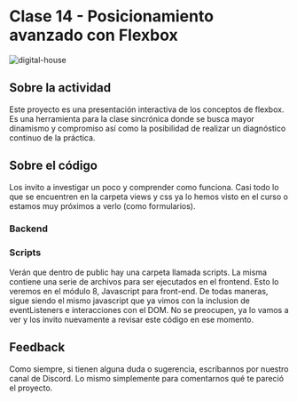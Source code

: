 # Clase 14 - Posicionamiento avanzado con Flexbox

![digital-house](https://user-images.githubusercontent.com/81197487/166121694-0ecf8adc-7dc5-4809-9223-ff72edebc779.gif)

## Sobre la actividad

Este proyecto es una presentación interactiva de los conceptos de flexbox. Es una herramienta para la clase sincrónica donde se busca mayor dinamismo y compromiso así como la posibilidad de realizar un diagnóstico continuo de la práctica.

## Sobre el código

Los invito a investigar un poco y comprender como funciona. Casi todo lo que se encuentren en la carpeta views y css ya lo hemos visto en el curso o estamos muy próximos a verlo (como formularios).

### Backend

### Scripts

Verán que dentro de public hay una carpeta llamada scripts. La misma contiene una serie de archivos para ser ejecutados en el frontend. Esto lo veremos en el módulo 8, Javascript para front-end. De todas maneras, sigue siendo el mismo javascript que ya vimos con la inclusion de eventListeners e interacciones con el DOM. No se preocupen, ya lo vamos a ver y los invito nuevamente a revisar este código en ese momento.

## Feedback

Como siempre, si tienen alguna duda o sugerencia, escríbannos por nuestro canal de Discord. Lo mismo simplemente para comentarnos qué te pareció el proyecto.
